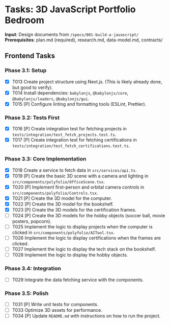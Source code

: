 # Tasks: 3D JavaScript Portfolio Bedroom

**Input**: Design documents from `/specs/001-build-a-javascript/`
**Prerequisites**: plan.md (required), research.md, data-model.md, contracts/

## Frontend Tasks

### Phase 3.1: Setup

- [x] T013 Create project structure using Next.js. (This is likely already done, but good to verify).
- [x] T014 Install dependencies: `babylonjs`, `@babylonjs/core`, `@babylonjs/loaders`, `@babylonjs/gui`.
- [x] T015 [P] Configure linting and formatting tools (ESLint, Prettier).

### Phase 3.2: Tests First

- [x] T016 [P] Create integration test for fetching projects in `tests/integration/test_fetch_projects.test.ts`.
- [x] T017 [P] Create integration test for fetching certifications in `tests/integration/test_fetch_certifications.test.ts`.

### Phase 3.3: Core Implementation

- [x] T018 Create a service to fetch data in `src/services/api.ts`.
- [x] T019 [P] Create the basic 3D scene with a camera and lighting in `src/components/polyfolio/OfficeScene.tsx`.
- [x] T020 [P] Implement first-person and orbital camera controls in `src/components/polyfolio/Controls.tsx`.
- [x] T021 [P] Create the 3D model for the computer.
- [x] T022 [P] Create the 3D model for the bookshelf.
- [x] T023 [P] Create the 3D models for the certification frames.
- [ ] T024 [P] Create the 3D models for the hobby objects (soccer ball, movie posters, popcorn).
- [ ] T025 Implement the logic to display projects when the computer is clicked in `src/components/polyfolio/AITool.tsx`.
- [ ] T026 Implement the logic to display certifications when the frames are clicked.
- [ ] T027 Implement the logic to display the tech stack on the bookshelf.
- [ ] T028 Implement the logic to display the hobby objects.

### Phase 3.4: Integration

- [ ] T029 Integrate the data fetching service with the components.

### Phase 3.5: Polish

- [ ] T031 [P] Write unit tests for components.
- [ ] T033 Optimize 3D assets for performance.
- [ ] T034 [P] Update `README.md` with instructions on how to run the project.